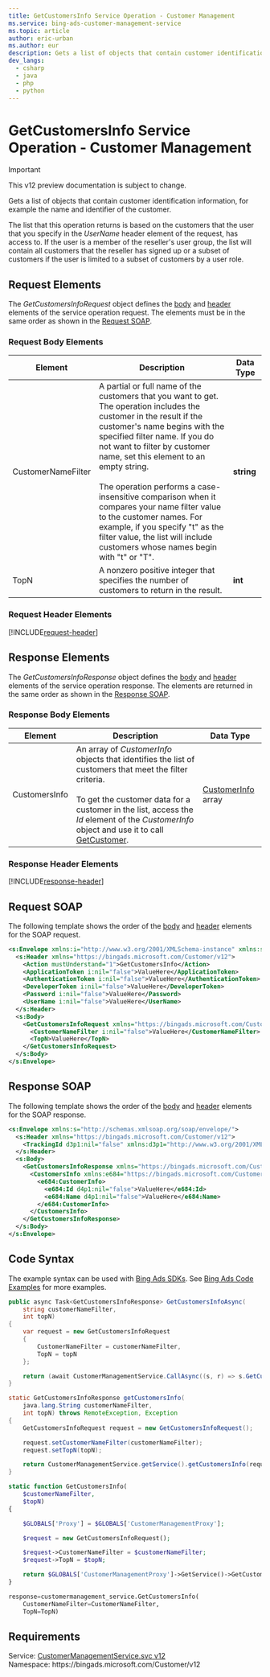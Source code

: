 ```yaml
---
title: GetCustomersInfo Service Operation - Customer Management
ms.service: bing-ads-customer-management-service
ms.topic: article
author: eric-urban
ms.author: eur
description: Gets a list of objects that contain customer identification information, for example the name and identifier of the customer.
dev_langs: 
  - csharp
  - java
  - php
  - python
---
```

# GetCustomersInfo Service Operation - Customer Management

> [!IMPORTANT]
> This v12 preview documentation is subject to change.

Gets a list of objects that contain customer identification information, for example the name and identifier of the customer.

The list that this operation returns is based on the customers that the user that you specify in the *UserName* header element of the request, has access to. If the user is a member of the reseller's user group, the list will contain all customers that the reseller has signed up or a subset of customers if the user is limited to a subset of customers by a user role.

## <a name="request"></a>Request Elements
The *GetCustomersInfoRequest* object defines the [body](#request-body) and [header](#request-header) elements of the service operation request. The elements must be in the same order as shown in the [Request SOAP](#request-soap). 

### <a name="request-body"></a>Request Body Elements

|Element|Description|Data Type|
|-----------|---------------|-------------|
|<a name="customernamefilter"></a>CustomerNameFilter|A partial or full name of the customers that you want to get. The operation includes the customer in the result if the customer's name begins with the specified filter name. If you do not want to filter by customer name, set this element to an empty string.<br /><br />The operation performs a case-insensitive comparison when it compares your name filter value to the customer names. For example, if you specify "t" as the filter value, the list will include customers whose names begin with "t" or "T".|**string**|
|<a name="topn"></a>TopN|A nonzero positive integer that specifies the number of customers to return in the result.|**int**|

### <a name="request-header"></a>Request Header Elements
[!INCLUDE[request-header](./includes/request-header.md)]

## <a name="response"></a>Response Elements
The *GetCustomersInfoResponse* object defines the [body](#response-body) and [header](#response-header) elements of the service operation response. The elements are returned in the same order as shown in the [Response SOAP](#response-soap).

### <a name="response-body"></a>Response Body Elements

|Element|Description|Data Type|
|-----------|---------------|-------------|
|<a name="customersinfo"></a>CustomersInfo|An array of *CustomerInfo* objects that identifies the list of customers that meet the filter criteria.<br /><br />To get the customer data for a customer in the list, access the *Id* element of the *CustomerInfo* object and use it to call [GetCustomer](../customer-management-service/getcustomer.md).|[CustomerInfo](customerinfo.md) array|

### <a name="response-header"></a>Response Header Elements
[!INCLUDE[response-header](./includes/response-header.md)]

## <a name="request-soap"></a>Request SOAP
The following template shows the order of the [body](#request-body) and [header](#request-header) elements for the SOAP request.

```xml
<s:Envelope xmlns:i="http://www.w3.org/2001/XMLSchema-instance" xmlns:s="http://schemas.xmlsoap.org/soap/envelope/">
  <s:Header xmlns="https://bingads.microsoft.com/Customer/v12">
    <Action mustUnderstand="1">GetCustomersInfo</Action>
    <ApplicationToken i:nil="false">ValueHere</ApplicationToken>
    <AuthenticationToken i:nil="false">ValueHere</AuthenticationToken>
    <DeveloperToken i:nil="false">ValueHere</DeveloperToken>
    <Password i:nil="false">ValueHere</Password>
    <UserName i:nil="false">ValueHere</UserName>
  </s:Header>
  <s:Body>
    <GetCustomersInfoRequest xmlns="https://bingads.microsoft.com/Customer/v12">
      <CustomerNameFilter i:nil="false">ValueHere</CustomerNameFilter>
      <TopN>ValueHere</TopN>
    </GetCustomersInfoRequest>
  </s:Body>
</s:Envelope>
```

## <a name="response-soap"></a>Response SOAP
The following template shows the order of the [body](#response-body) and [header](#response-header) elements for the SOAP response.

```xml
<s:Envelope xmlns:s="http://schemas.xmlsoap.org/soap/envelope/">
  <s:Header xmlns="https://bingads.microsoft.com/Customer/v12">
    <TrackingId d3p1:nil="false" xmlns:d3p1="http://www.w3.org/2001/XMLSchema-instance">ValueHere</TrackingId>
  </s:Header>
  <s:Body>
    <GetCustomersInfoResponse xmlns="https://bingads.microsoft.com/Customer/v12">
      <CustomersInfo xmlns:e684="https://bingads.microsoft.com/Customer/v12/Entities" d4p1:nil="false" xmlns:d4p1="http://www.w3.org/2001/XMLSchema-instance">
        <e684:CustomerInfo>
          <e684:Id d4p1:nil="false">ValueHere</e684:Id>
          <e684:Name d4p1:nil="false">ValueHere</e684:Name>
        </e684:CustomerInfo>
      </CustomersInfo>
    </GetCustomersInfoResponse>
  </s:Body>
</s:Envelope>
```

## <a name="example"></a>Code Syntax
The example syntax can be used with [Bing Ads SDKs](~/guides/client-libraries.md). See [Bing Ads Code Examples](~/guides/code-examples.md) for more examples.
```csharp
public async Task<GetCustomersInfoResponse> GetCustomersInfoAsync(
	string customerNameFilter,
	int topN)
{
	var request = new GetCustomersInfoRequest
	{
		CustomerNameFilter = customerNameFilter,
		TopN = topN
	};

	return (await CustomerManagementService.CallAsync((s, r) => s.GetCustomersInfoAsync(r), request));
}
```
```java
static GetCustomersInfoResponse getCustomersInfo(
	java.lang.String customerNameFilter,
	int topN) throws RemoteException, Exception
{
	GetCustomersInfoRequest request = new GetCustomersInfoRequest();

	request.setCustomerNameFilter(customerNameFilter);
	request.setTopN(topN);

	return CustomerManagementService.getService().getCustomersInfo(request);
}
```
```php
static function GetCustomersInfo(
	$customerNameFilter,
	$topN)
{

	$GLOBALS['Proxy'] = $GLOBALS['CustomerManagementProxy'];

	$request = new GetCustomersInfoRequest();

	$request->CustomerNameFilter = $customerNameFilter;
	$request->TopN = $topN;

	return $GLOBALS['CustomerManagementProxy']->GetService()->GetCustomersInfo($request);
}
```
```python
response=customermanagement_service.GetCustomersInfo(
	CustomerNameFilter=CustomerNameFilter,
	TopN=TopN)
```

## Requirements
Service: [CustomerManagementService.svc v12](https://clientcenter.api.bingads.microsoft.com/Api/CustomerManagement/v12/CustomerManagementService.svc)  
Namespace: https\://bingads.microsoft.com/Customer/v12  

